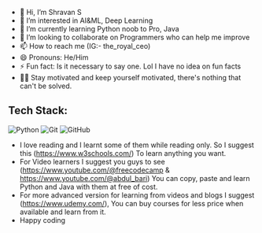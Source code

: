 - 👋 Hi, I’m Shravan S
- 👀 I’m interested in AI&ML, Deep Learning
- 🌱 I’m currently learning Python noob to Pro, Java 
- 💞️ I’m looking to collaborate on Programmers who can help me improve
- 📫 How to reach me (IG:- the_royal_ceo)
- 😄 Pronouns: He/Him
- ⚡ Fun fact: Is it necessary to say one. Lol I have no idea on fun facts
- 💪🏻 Stay motivated and keep yourself motivated, there's nothing that can't be solved.

## Tech Stack:
![Python](https://img.shields.io/badge/Python-3776AB?style=for-the-badge&logo=python&logoColor=white)
![Git](https://img.shields.io/badge/Git-F05032?style=for-the-badge&logo=git&logoColor=white)
![GitHub](https://img.shields.io/badge/GitHub-181717?style=for-the-badge&logo=github&logoColor=white) 


- I love reading and I learnt some of them while reading only. So I suggest this (https://www.w3schools.com/) To learn anything you want.
- For Video learners I suggest you guys to see (https://www.youtube.com/@freecodecamp & https://www.youtube.com/@abdul_bari) You can copy, paste and learn Python and Java with them at free of cost.
- For more advanced version for learning from videos and blogs I suggest (https://www.udemy.com/), You can buy courses for less price when available and learn from it.
- Happy coding 
<!---
TeamWork28/TeamWork28 is a ✨ special ✨ repository because its `README.md` (this file) appears on your GitHub profile.
You can click the Preview link to take a look at your changes.
--->
